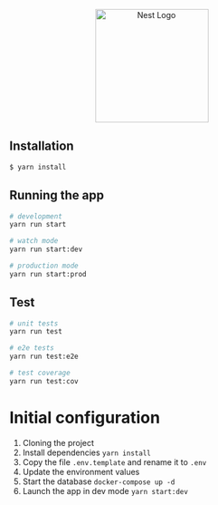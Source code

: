 <p align="center">
  <a href="http://nestjs.com/" target="blank"><img src="https://nestjs.com/img/logo-small.svg" width="200" alt="Nest Logo" /></a>
</p>


## Installation

```bash
$ yarn install
```

## Running the app

```bash
# development
yarn run start

# watch mode
yarn run start:dev

# production mode
yarn run start:prod
```

## Test

```bash
# unit tests
yarn run test

# e2e tests
yarn run test:e2e

# test coverage
yarn run test:cov
```

# Initial configuration
1. Cloning the project
2. Install dependencies ```yarn install```
3. Copy the file ```.env.template``` and rename it to ```.env```
4. Update the environment values
5. Start the database ```docker-compose up -d```
6. Launch the app in dev mode ```yarn start:dev```
